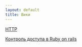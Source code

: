 ```yaml
---
layout: default
title: Вики
---
```


[HTTP](/wiki/http)

[Контроль доступа в Ruby on rails](/wiki/ror_access_control)

